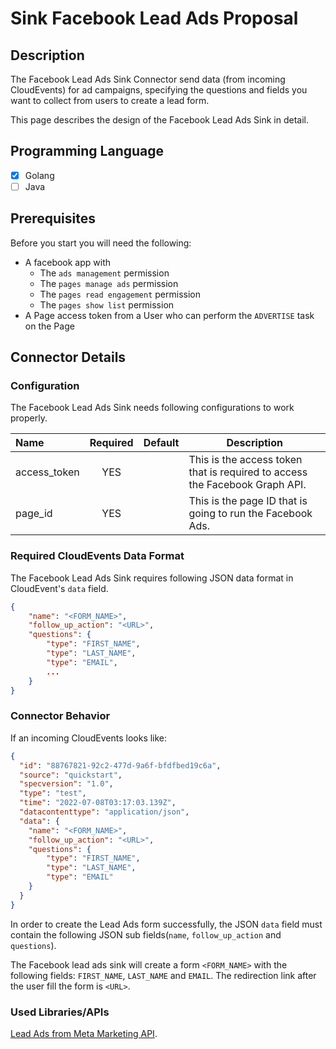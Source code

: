 # Sink Facebook Lead Ads Proposal

## Description

The Facebook Lead Ads Sink Connector send data (from incoming CloudEvents) for ad campaigns, specifying the questions and fields you want to collect from users to create a lead form.

This page describes the design of the Facebook Lead Ads Sink in detail.

## Programming Language

- [x] Golang
- [ ] Java

## Prerequisites

Before you start you will need the following:
- A facebook app with
  - The ``ads management`` permission
  - The ``pages manage ads`` permission
  - The ``pages read engagement`` permission
  - The ``pages show list`` permission
- A Page access token from a User who can perform the ``ADVERTISE`` task on the Page



## Connector Details

### Configuration

The Facebook Lead Ads Sink needs following configurations to work properly.

| Name        | Required | Default | Description                                                |
|:------------|:--------:|:-------:|------------------------------------------------------------|
| access_token |    YES  |          | This is the access token that is required to access the Facebook Graph API.
| page_id   |       YES   |          | This is the page ID that is going to run the Facebook Ads.

### Required CloudEvents Data Format

The Facebook Lead Ads Sink requires following JSON data format in CloudEvent's `data` field.

```json
{
    "name": "<FORM_NAME>",
    "follow_up_action": "<URL>",
    "questions": {
        "type": "FIRST_NAME",
        "type": "LAST_NAME",
        "type": "EMAIL",
        ...
    }
}
```

### Connector Behavior

If an incoming CloudEvents looks like:

```json
{
  "id": "88767821-92c2-477d-9a6f-bfdfbed19c6a",
  "source": "quickstart",
  "specversion": "1.0",
  "type": "test",
  "time": "2022-07-08T03:17:03.139Z",
  "datacontenttype": "application/json",
  "data": {
    "name": "<FORM_NAME>",
    "follow_up_action": "<URL>",
    "questions": {
        "type": "FIRST_NAME",
        "type": "LAST_NAME",
        "type": "EMAIL"
    }
  }
}
```
In order to create the Lead Ads form successfully, the JSON ``data`` field must contain the following JSON sub fields(``name``, ``follow_up_action`` and ``questions``).

The Facebook lead ads sink will create a form ``<FORM_NAME>`` with the following fields: ``FIRST_NAME``, ``LAST_NAME`` and ``EMAIL``. The redirection link after the user fill the form is ``<URL>``.
### Used Libraries/APIs

[Lead Ads from Meta Marketing API](https://developers.facebook.com/docs/marketing-api/guides/lead-ads/create).
